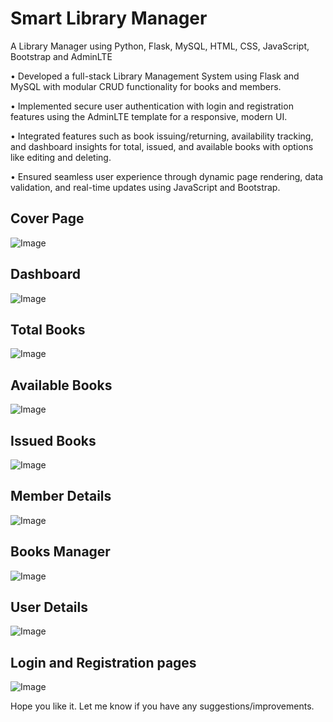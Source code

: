 # Smart Library Manager
A Library Manager using Python, Flask, MySQL, HTML, CSS, JavaScript, Bootstrap and AdminLTE 

• Developed a full-stack Library Management System using Flask and MySQL with modular CRUD functionality for books and members.

• Implemented secure user authentication with login and registration features using the AdminLTE template for a responsive, modern UI.

• Integrated features such as book issuing/returning, availability tracking, and dashboard insights for total, issued, and available books with options like editing and deleting.

• Ensured seamless user experience through dynamic page rendering, data validation, and real-time updates using JavaScript and Bootstrap.

## Cover Page
![Image](https://github.com/user-attachments/assets/829c737b-5563-49b4-899d-50b255602967)

## Dashboard
![Image](https://github.com/user-attachments/assets/5cc82fad-db23-4b56-9f6f-1e251455be01)

## Total Books
![Image](https://github.com/user-attachments/assets/a879b76e-0129-4be4-ad03-756121ddcf15)

## Available Books
![Image](https://github.com/user-attachments/assets/4de114c9-a0cc-42f5-92d9-f46db8185952)

## Issued Books
![Image](https://github.com/user-attachments/assets/2892d902-7a4d-485b-aa6d-5c4ad8300ab9)

## Member Details
![Image](https://github.com/user-attachments/assets/5eadc5a9-0c3c-4bca-b68b-c3ef76f27dce)

## Books Manager
![Image](https://github.com/user-attachments/assets/f1cfb569-2900-4446-888d-c9fdb6a2ac06)

## User Details
![Image](https://github.com/user-attachments/assets/3c97715d-0e9c-450d-bcd7-c3bc90b91859)

## Login and Registration pages
![Image](https://github.com/user-attachments/assets/af3c0ecf-7907-4a3f-9fc3-aea98d629bef)

Hope you like it. Let me know if you have any suggestions/improvements.
